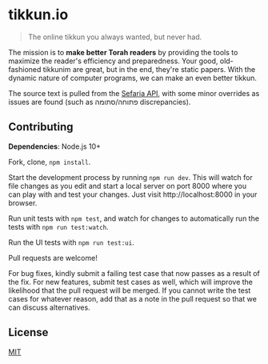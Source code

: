 # tikkun.io

> The online tikkun you always wanted, but never had.

The mission is to **make better Torah readers** by providing the tools to maximize the reader's efficiency and preparedness. Your good, old-fashioned tikkunim are great, but in the end, they're static papers. With the dynamic nature of computer programs, we can make an even better tikkun.

The source text is pulled from the [Sefaria API](https://github.com/Sefaria/Sefaria-Project/wiki/API-Documentation), with some minor overrides as issues are found (such as פתוחה/סתומה discrepancies).

## Contributing

**Dependencies**: Node.js 10+

Fork, clone, `npm install`.

Start the development process by running `npm run dev`. This will watch for file changes as you edit and start a local server on port 8000 where you can play with and test your changes. Just visit http://localhost:8000 in your browser.

Run unit tests with `npm test`, and watch for changes to automatically run the tests with `npm run test:watch`.

Run the UI tests with `npm run test:ui`.

Pull requests are welcome!

For bug fixes, kindly submit a failing test case that now passes as a result of the fix. For new features, submit test cases as well, which will improve the likelihood that the pull request will be merged. If you cannot write the test cases for whatever reason, add that as a note in the pull request so that we can discuss alternatives.

## License

[MIT](LICENSE)
